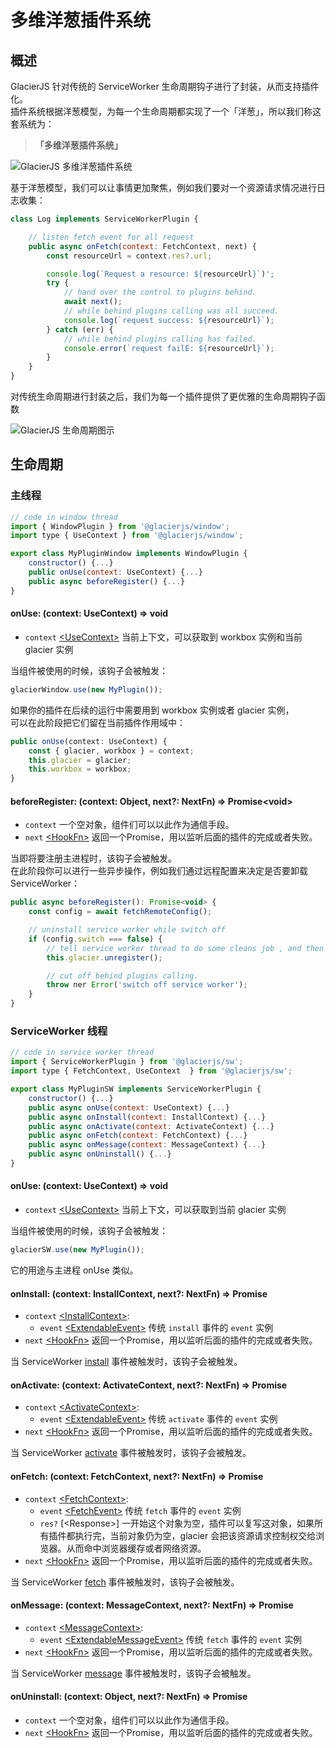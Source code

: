 # 多维洋葱插件系统

## 概述

GlacierJS 针对传统的 ServiceWorker 生命周期钩子进行了封装，从而支持插件化。    
插件系统根据洋葱模型，为每一个生命周期都实现了一个「洋葱」，所以我们称这套系统为：    
> **「多维洋葱插件系统」**

![GlacierJS 多维洋葱插件系统](../assets/plugin-system.drawio.png)

基于洋葱模型，我们可以让事情更加聚焦，例如我们要对一个资源请求情况进行日志收集：

```javascript
class Log implements ServiceWorkerPlugin {

    // listen fetch event for all request
    public async onFetch(context: FetchContext, next) {
        const resourceUrl = context.res?.url;

        console.log(`Request a resource: ${resourceUrl}`)';
        try {
            // hand over the control to plugins behind.
            await next();
            // while behind plugins calling was all succeed.
            console.log(`request success: ${resourceUrl}`);
        } catch (err) {
            // while behind plugins calling has failed.
            console.error(`request failE: ${resourceUrl}`);
        }
    }
}
```

对传统生命周期进行封装之后，我们为每一个插件提供了更优雅的生命周期钩子函数

![GlacierJS 生命周期图示](../assets/lifecycle.drawio.png)

## 生命周期

### 主线程

```javascript
// code in window thread
import { WindowPlugin } from '@glacierjs/window';
import type { UseContext } from '@glacierjs/window';

export class MyPluginWindow implements WindowPlugin {
    constructor() {...}
    public onUse(context: UseContext) {...}
    public async beforeRegister() {...}
}
```

#### onUse: (context: UseContext) => void

* `context` [\<UseContext\>](https://jerryc8080.github.io/GlacierJS/api/modules/window_src.html#UseContext) 当前上下文，可以获取到 workbox 实例和当前 glacier 实例

当组件被使用的时候，该钩子会被触发：
```javascript
glacierWindow.use(new MyPlugin());
```

如果你的插件在后续的运行中需要用到 workbox 实例或者 glacier 实例，    
可以在此阶段把它们留在当前插件作用域中：
```javascript
public onUse(context: UseContext) {
    const { glacier, workbox } = context;
    this.glacier = glacier;
    this.workbox = workbox;
}
```

#### beforeRegister: (context: Object, next?: NextFn) => Promise\<void\>

* `context` 一个空对象，组件们可以以此作为通信手段。
* `next` [\<HookFn\>](https://jerryc8080.github.io/GlacierJS/api/modules/core_src.html#NextFn) 返回一个Promise，用以监听后面的插件的完成或者失败。

当即将要注册主进程时，该钩子会被触发。    
在此阶段你可以进行一些异步操作，例如我们通过远程配置来决定是否要卸载 ServiceWorker：
```javascript
public async beforeRegister(): Promise<void> {
    const config = await fetchRemoteConfig();

    // uninstall service worker while switch off
    if (config.switch === false) {
        // tell service worker thread to do some cleans job , and then uninstall it.
        this.glacier.unregister();

        // cut off behind plugins calling.
        throw ner Error('switch off service worker');
    }
}
```

### ServiceWorker 线程

```javascript
// code in service worker thread
import { ServiceWorkerPlugin } from '@glacierjs/sw';
import type { FetchContext, UseContext  } from '@glacierjs/sw';

export class MyPluginSW implements ServiceWorkerPlugin {
    constructor() {...}
    public async onUse(context: UseContext) {...}
    public async onInstall(context: InstallContext) {...}
    public async onActivate(context: ActivateContext) {...}
    public async onFetch(context: FetchContext) {...}
    public async onMessage(context: MessageContext) {...}
    public async onUninstall() {...}
}
```

#### onUse: (context: UseContext) => void

* `context` [\<UseContext\>](https://jerryc8080.github.io/GlacierJS/api/interfaces/sw_src.UseContext.html) 当前上下文，可以获取到当前 glacier 实例

当组件被使用的时候，该钩子会被触发：
```javascript
glacierSW.use(new MyPlugin());
```

它的用途与主进程 onUse 类似。


#### onInstall: (context: InstallContext, next?: NextFn) => Promise<void>

* `context` [\<InstallContext\>](https://jerryc8080.github.io/GlacierJS/api/interfaces/sw_src.InstallContext.html):
    * `event` [\<ExtendableEvent\>](https://developer.mozilla.org/en-US/docs/Web/API/ExtendableEvent) 传统 `install` 事件的 `event` 实例
* `next` [\<HookFn\>](https://jerryc8080.github.io/GlacierJS/api/modules/core_src.html#NextFn) 返回一个Promise，用以监听后面的插件的完成或者失败。

当 ServiceWorker [install](https://developer.mozilla.org/en-US/docs/Web/API/ServiceWorkerGlobalScope/oninstall) 事件被触发时，该钩子会被触发。

#### onActivate: (context: ActivateContext, next?: NextFn) => Promise<void>

* `context` [\<ActivateContext\>](https://jerryc8080.github.io/GlacierJS/api/interfaces/sw_src.ActivateContext.html):
    * `event` [\<ExtendableEvent\>](https://developer.mozilla.org/en-US/docs/Web/API/ExtendableEvent) 传统 `activate` 事件的 `event` 实例
* `next` [\<HookFn\>](https://jerryc8080.github.io/GlacierJS/api/modules/core_src.html#NextFn) 返回一个Promise，用以监听后面的插件的完成或者失败。

当 ServiceWorker [activate](https://developer.mozilla.org/en-US/docs/Web/API/ServiceWorkerGlobalScope/onactivate) 事件被触发时，该钩子会被触发。

#### onFetch: (context: FetchContext, next?: NextFn) => Promise<void>

* `context` [\<FetchContext\>](https://jerryc8080.github.io/GlacierJS/api/interfaces/sw_src.FetchContext.html):
    * `event` [\<FetchEvent\>](https://developer.mozilla.org/en-US/docs/Web/API/FetchEvent) 传统 `fetch` 事件的 `event` 实例
    * `res?` [\<Response\>] 一开始这个对象为空，插件可以复写这对象，如果所有插件都执行完，当前对象仍为空，glacier 会把该资源请求控制权交给浏览器。从而命中浏览器缓存或者网络资源。
* `next` [\<HookFn\>](https://jerryc8080.github.io/GlacierJS/api/modules/core_src.html#NextFn) 返回一个Promise，用以监听后面的插件的完成或者失败。

当 ServiceWorker [fetch](https://developer.mozilla.org/en-US/docs/Web/API/ServiceWorkerGlobalScope/onfetch) 事件被触发时，该钩子会被触发。

#### onMessage: (context: MessageContext, next?: NextFn) => Promise<void>

* `context` [\<MessageContext\>](https://jerryc8080.github.io/GlacierJS/api/interfaces/sw_src.MessageContext.html):
    * `event` [\<ExtendableMessageEvent\>](https://developer.mozilla.org/en-US/docs/Web/API/ExtendableMessageEvent) 传统 `fetch` 事件的 `event` 实例
* `next` [\<HookFn\>](https://jerryc8080.github.io/GlacierJS/api/modules/core_src.html#NextFn) 返回一个Promise，用以监听后面的插件的完成或者失败。

当 ServiceWorker [message](https://developer.mozilla.org/en-US/docs/Web/API/ServiceWorkerGlobalScope/onmessage) 事件被触发时，该钩子会被触发。


#### onUninstall: (context: Object, next?: NextFn) => Promise<void>

* `context` 一个空对象，组件们可以以此作为通信手段。
* `next` [\<HookFn\>](https://jerryc8080.github.io/GlacierJS/api/modules/core_src.html#NextFn) 返回一个Promise，用以监听后面的插件的完成或者失败。